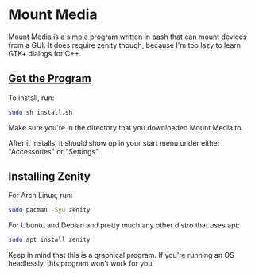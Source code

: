 # Mount Media
Mount Media is a simple program written in bash that can mount devices from a GUI. It does require zenity though, because I'm too lazy to learn GTK+ dialogs for C++.

## [Get the Program](https://github.com/aarikpokras/mountmedia-arch/archive/refs/heads/master.zip)
To install, run:
```bash
sudo sh install.sh
```
Make sure you're in the directory that you downloaded Mount Media to.

After it installs, it should show up in your start menu under either "Accessories" or "Settings".

## Installing Zenity
For Arch Linux, run:
```bash
sudo pacman -Syu zenity
```
For Ubuntu and Debian and pretty much any other distro that uses apt:
```bash
sudo apt install zenity
```

Keep in mind that this is a graphical program. If you're running an OS headlessly, this program won't work for you.

